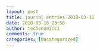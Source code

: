 ```yaml
---
layout: post
title: journal entries 2018-03-16
date: 2018-03-16 23:50
author: techenomics1
comments: true
categories: [Uncategorized]
---
```

